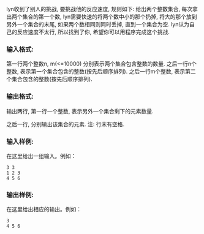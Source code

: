 lyn收到了别人的挑战, 要挑战他的反应速度, 规则如下: 给出两个整数集合, 每次拿出两个集合的第一个数, lyn需要快速的将两个数中小的那个扔掉, 将大的那个放到另外一个集合的末尾, 如果两个数相同则同时丢掉, 直到一个集合为空. lyn认为自己的反应速度不太行, 所以找到了你, 希望你可以用程序完成这个挑战.

### 输入格式:

第一行两个整数n, m(<=10000) 分别表示两个集合包含整数的数量.
之后一行n个整数, 表示第一个集合包含的整数(按先后顺序排列).
之后一行m个整数, 表示第二个集合包含的整数(按先后顺序排列).

### 输出格式:

输出两行, 第一行一个整数, 表示另外一个集合剩下的元素数量.

之后一行, 分别输出该集合的元素. 注: 行末有空格.

### 输入样例:

在这里给出一组输入。例如：

```in
3 3
1 2 3
4 5 6
```

### 输出样例:

在这里给出相应的输出。例如：

```out
3
4 5 6 
```
